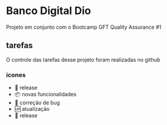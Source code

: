 # Banco Digital Dio

Projeto em conjunto com o Bootcamp GFT Quality Assurance #1


## tarefas

O controle das tarefas desse projeto foram realizadas no github

### icones

- :checkered_flag: release
- :package: novas funcionalidades
- :snail: correção de bug
- :up: atualização
- :checkered_flag: release
 
